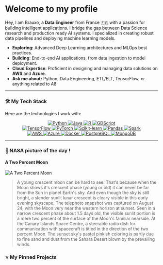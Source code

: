 # Welcome to my profile 

Hey, I am Brauxo, a **Data Engineer** from France 🇫🇷 with a passion for building intelligent applications. I bridge the gap between Data Science research and production ready AI systems. I specialized in creating robust data pipelines and deploying machine learning models.

- **Exploring:** Advanced Deep Learning architectures and MLOps best practices.
- **Building:** End-to-end AI applications, from data ingestion to model deployment.
- **Cloud Expertise:** Proficient in designing and managing data solutions on **AWS** and **Azure**.
- **Ask me about:** Python, Data Engineering, ETL/ELT, TensorFlow, or anything related to AI!

---

### 🛠️ My Tech Stack

Here are the technologies I work with:

<p align="center">
  <!-- Languages -->
  <a href="https://www.python.org" target="_blank"> <img src="https://img.shields.io/badge/Python-3776AB?style=for-the-badge&logo=python&logoColor=white" alt="Python"/> </a>
  <a href="https://www.java.com" target="_blank"> <img src="https://img.shields.io/badge/Java-ED8B00?style=for-the-badge&logo=openjdk&logoColor=white" alt="Java"/> </a>
  <a href="https://www.r-project.org/" target="_blank"> <img src="https://img.shields.io/badge/R-276DC3?style=for-the-badge&logo=r&logoColor=white" alt="R"/> </a>
  <a href="https://godotengine.org/" target="_blank"> <img src="https://img.shields.io/badge/GDScript-478CB0?style=for-the-badge&logo=godot-engine&logoColor=white" alt="GDScript"/> </a>
  <br/>
  <!-- DATA/ML -->
  <a href="https://www.tensorflow.org" target="_blank"> <img src="https://img.shields.io/badge/TensorFlow-FF6F00?style=for-the-badge&logo=tensorflow&logoColor=white" alt="TensorFlow"/> </a>
  <a href="https://pytorch.org/" target="_blank"> <img src="https://img.shields.io/badge/PyTorch-EE4C2C?style=for-the-badge&logo=pytorch&logoColor=white" alt="PyTorch"/> </a>
  <a href="https://scikit-learn.org/" target="_blank"> <img src="https://img.shields.io/badge/scikit--learn-%23F7931E?style=for-the-badge&logo=scikit-learn&logoColor=white" alt="Scikit-learn"/> </a>
  <a href="https://pandas.pydata.org/" target="_blank"> <img src="https://img.shields.io/badge/Pandas-150458?style=for-the-badge&logo=pandas&logoColor=white" alt="Pandas"/> </a>
  <a href="https://spark.apache.org/" target="_blank"> <img src="https://img.shields.io/badge/Apache%20Spark-E25A1C?style=for-the-badge&logo=apache-spark&logoColor=white" alt="Spark"/> </a>
  <br/>
  <!-- Devops -->
  <a href="https://aws.amazon.com" target="_blank"> <img src="https://img.shields.io/badge/AWS-232F3E?style=for-the-badge&logo=amazon-aws&logoColor=white" alt="AWS"/> </a>
  <a href="https://azure.microsoft.com" target="_blank"> <img src="https://img.shields.io/badge/Azure-0078D4?style=for-the-badge&logo=microsoft-azure&logoColor=white" alt="Azure"/> </a>
  <a href="https://www.docker.com/" target="_blank"> <img src="https://img.shields.io/badge/Docker-2496ED?style=for-the-badge&logo=docker&logoColor=white" alt="Docker"/> </a>
  <a href="https://www.postgresql.org" target="_blank"> <img src="https://img.shields.io/badge/PostgreSQL-336791?style=for-the-badge&logo=postgresql&logoColor=white" alt="PostgreSQL"/> </a>
  <a href="https://www.mongodb.com/" target="_blank"> <img src="https://img.shields.io/badge/MongoDB-47A248?style=for-the-badge&logo=mongodb&logoColor=white" alt="MongoDB"/> </a>
</p>

---

### 🔭 NASA picture of the day ! 

<!--NASA_PICTURE_START-->
#### A Two Percent Moon
![A Two Percent Moon](https://apod.nasa.gov/apod/image/2508/IMG_4081.jpeg)
> A young crescent moon can be hard to see. That's because when the Moon shows it's crescent phase (young or old) it can never be far from the Sun in planet Earth's sky. And even though the sky is still bright, a slender sunlit lunar crescent is cleary visible in this early evening skyscape. The telephoto snapshot was captured on August 24, with the Moon very near the western horizon at sunset. Seen in a narrow crescent phase about 1.5 days old, the visible sunlit portion is a mere two percent of the surface of the Moon's familiar nearside. At the Canary Islands Space Centre, a steerable radio dish for communication with spacecraft is titled in the direction of the two percent Moon. The sunset sky's pastel pinkish coloring is partly due to fine sand and dust from the Sahara Desert blown by the prevailing winds.
<!--NASA_PICTURE_END-->

### ⭐ My Pinned Projects

